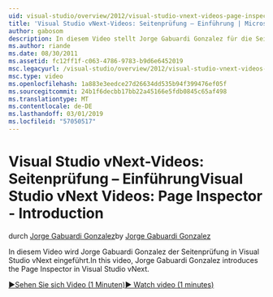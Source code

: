 ```yaml
---
uid: visual-studio/overview/2012/visual-studio-vnext-videos-page-inspector-introduction
title: 'Visual Studio vNext-Videos: Seitenprüfung – Einführung | Microsoft-Dokumentation'
author: gabosom
description: In diesem Video stellt Jorge Gabuardi Gonzalez für die Seitenprüfung in Visual Studio vNext
ms.author: riande
ms.date: 08/30/2011
ms.assetid: fc12ff1f-c063-4786-9783-b9d6e6452019
msc.legacyurl: /visual-studio/overview/2012/visual-studio-vnext-videos-page-inspector-introduction
msc.type: video
ms.openlocfilehash: 1a883e3eedce27d26634dd535b94f399476ef05f
ms.sourcegitcommit: 24b1f6decbb17bb22a45166e5fdb0845c65af498
ms.translationtype: MT
ms.contentlocale: de-DE
ms.lasthandoff: 03/01/2019
ms.locfileid: "57050517"
---
```

<a name="visual-studio-vnext-videos-page-inspector---introduction"></a><span data-ttu-id="89ff1-103">Visual Studio vNext-Videos: Seitenprüfung – Einführung</span><span class="sxs-lookup"><span data-stu-id="89ff1-103">Visual Studio vNext Videos: Page Inspector - Introduction</span></span>
====================
<span data-ttu-id="89ff1-104">durch [Jorge Gabuardi Gonzalez](https://github.com/gabosom)</span><span class="sxs-lookup"><span data-stu-id="89ff1-104">by [Jorge Gabuardi Gonzalez](https://github.com/gabosom)</span></span>

<span data-ttu-id="89ff1-105">In diesem Video wird Jorge Gabuardi Gonzalez der Seitenprüfung in Visual Studio vNext eingeführt.</span><span class="sxs-lookup"><span data-stu-id="89ff1-105">In this video, Jorge Gabuardi Gonzalez introduces the Page Inspector in Visual Studio vNext.</span></span>

[<span data-ttu-id="89ff1-106">&#9654;Sehen Sie sich Video (1 Minuten)</span><span class="sxs-lookup"><span data-stu-id="89ff1-106">&#9654; Watch video (1 minutes)</span></span>](https://channel9.msdn.com/Blogs/ASP-NET-Site-Videos/visual-studio-vnext-videos-page-inspector-introduction)

